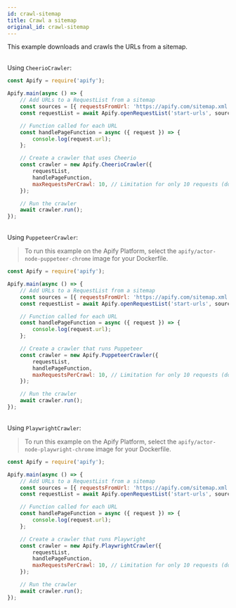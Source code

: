 ```yaml
---
id: crawl-sitemap
title: Crawl a sitemap
original_id: crawl-sitemap
---
```


This example downloads and crawls the URLs from a sitemap.

<!--DOCUSAURUS_CODE_TABS-->

<!-- CheerioCrawler -->

\
Using `CheerioCrawler`:

```javascript
const Apify = require('apify');

Apify.main(async () => {
    // Add URLs to a RequestList from a sitemap
    const sources = [{ requestsFromUrl: 'https://apify.com/sitemap.xml' }];
    const requestList = await Apify.openRequestList('start-urls', sources);

    // Function called for each URL
    const handlePageFunction = async ({ request }) => {
        console.log(request.url);
    };

    // Create a crawler that uses Cheerio
    const crawler = new Apify.CheerioCrawler({
        requestList,
        handlePageFunction,
        maxRequestsPerCrawl: 10, // Limitation for only 10 requests (do not use if you want to crawl a sitemap)
    });

    // Run the crawler
    await crawler.run();
});
```

<!-- PuppeteerCrawler -->

\
Using `PuppeteerCrawler`:

> To run this example on the Apify Platform, select the `apify/actor-node-puppeteer-chrome` image for your Dockerfile.

```javascript
const Apify = require('apify');

Apify.main(async () => {
    // Add URLs to a RequestList from a sitemap
    const sources = [{ requestsFromUrl: 'https://apify.com/sitemap.xml' }];
    const requestList = await Apify.openRequestList('start-urls', sources);

    // Function called for each URL
    const handlePageFunction = async ({ request }) => {
        console.log(request.url);
    };

    // Create a crawler that runs Puppeteer
    const crawler = new Apify.PuppeteerCrawler({
        requestList,
        handlePageFunction,
        maxRequestsPerCrawl: 10, // Limitation for only 10 requests (do not use if you want to crawl a sitemap)
    });

    // Run the crawler
    await crawler.run();
});
```

<!-- PlaywrightCrawler -->

\
Using `PlaywrightCrawler`:

> To run this example on the Apify Platform, select the `apify/actor-node-playwright-chrome` image for your Dockerfile.

```javascript
const Apify = require('apify');

Apify.main(async () => {
    // Add URLs to a RequestList from a sitemap
    const sources = [{ requestsFromUrl: 'https://apify.com/sitemap.xml' }];
    const requestList = await Apify.openRequestList('start-urls', sources);

    // Function called for each URL
    const handlePageFunction = async ({ request }) => {
        console.log(request.url);
    };

    // Create a crawler that runs Playwright
    const crawler = new Apify.PlaywrightCrawler({
        requestList,
        handlePageFunction,
        maxRequestsPerCrawl: 10, // Limitation for only 10 requests (do not use if you want to crawl a sitemap)
    });

    // Run the crawler
    await crawler.run();
});
```

<!--END_DOCUSAURUS_CODE_TABS-->

